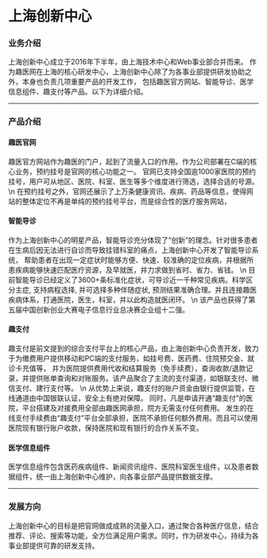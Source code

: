 上海创新中心
===
### 业务介绍
上海创新中心成立于2016年下半年，由上海技术中心和Web事业部合并而来。
作为趣医网在上海的核心研发中心，上海创新中心除了为各事业部提供研发协助之外，本身也负责几项重要产品的开发工作，
包括趣医官方网站、智能导诊、医学信息组件、趣支付等产品。以下为详细介绍。

***
### 产品介绍
#### 趣医官网
趣医官方网站作为趣医的门户，起到了流量入口的作用。作为公司部署在C端的核心业务，预约挂号是官网的核心功能之一。
官网已支持全国逾1000家医院的预约挂号，用户可从地区、医院、科室、医生等多个维度进行筛选，选择合适的号源。
\n 在预约挂号之外，官网还展示了上万条健康资讯、疾病、药品等信息，使得网站的整体定位不再是单纯的预约挂号平台，而是综合性的医疗服务网站，
#### 智能导诊
作为上海创新中心的明星产品，智能导诊充分体现了“创新”的理念。针对很多患者在生病后因无法进行自诊而导致挂错科室的痛点，上海创新中心开发了智能导诊系统，
帮助患者在出现一定症状时能够方便、快速、较准确的定位疾病，并根据所患疾病能够快速匹配医疗资源，及早就医，并力求做到省时、省力、省钱。
\n 目前智能导诊已经定义了3600+条标准化症状，可导诊近一千种常见疾病。科学区分主症, 支持病程选择,
并可选择多种伴随症状, 预测结果准确合理。并且连接趣医疾病体系，打通医院，医生，科室，并以此构造就医闭环。
\n 该产品也获得了第五届中国创新创业大赛电子信息行业总决赛企业组十二强。
#### 趣支付
趣支付是前文提到的综合支付平台上的核心产品，由上海创新中心负责开发，致力于为缴费用户提供移动和PC端的支付服务，如挂号费、医药费、住院预交金、就诊卡充值等，
并为医院提供费用代收和结算服务（免手续费），查询收款/退款记录，并提供账单查询和对账服务。该产品聚合了主流的支付渠道，如银联支付、微信支付、建行支付等。
\n 从优势上来说，趣支付的账户资金由银行提供监管，在线通道由中国银联认证，安全上有绝对保障。
同时，凡是申请开通“趣支付”的医院，平台搭建及对接费用全部由趣医网承担，院方无需支付任何费用。
发生的在线支付手续费由“趣支付”平台全部承担，医院不承担任何额外费用。而且可以使用医院现有银行账户收款，保持医院和现有银行的合作关系不变。
#### 医学信息组件
医学信息组件包含医药疾病组件、新闻资讯组件、医院科室医生组件，以及患者数据组件，统一由上海创新中心维护，向各事业部产品提供数据支撑。

***
### 发展方向
上海创新中心的目标是把官网做成成熟的流量入口，通过聚合各种医疗信息，结合推荐、评论、搜索等功能，全方位满足用户需求。同时，作为研发中心，持续为各事业部提供可靠的研发支持。